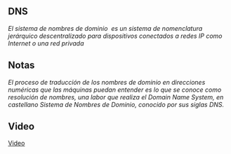 ## DNS

_El sistema de nombres de dominio ​ es un sistema de nomenclatura jerárquico descentralizado para dispositivos conectados a redes IP como Internet o una red privada_

## Notas

_El proceso de traducción de los nombres de dominio en direcciones numéricas que las máquinas puedan entender es lo que se conoce como resolución de nombres, una labor que realiza el Domain Name System, en castellano Sistema de Nombres de Dominio, conocido por sus siglas DNS._

## Video

[Video](https://youtu.be/_6d7BgY6_sU)